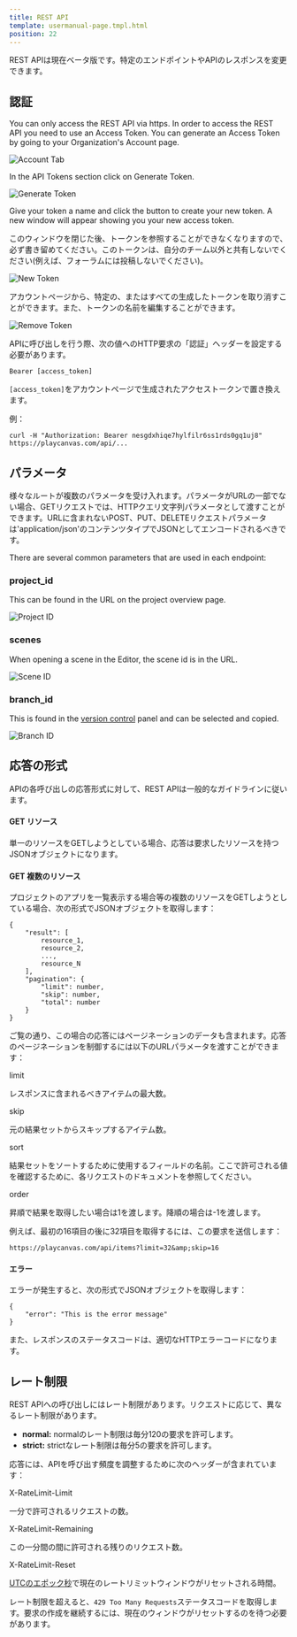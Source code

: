 ```yaml
---
title: REST API
template: usermanual-page.tmpl.html
position: 22
---
```


<div class="alert alert-info">
    REST APIは現在ベータ版です。特定のエンドポイントやAPIのレスポンスを変更できます。
</div>

## 認証

You can only access the REST API via https. In order to access the REST API you need to use an Access Token. You can generate an Access Token by going to your Organization's Account page.

![Account Tab][4]

In the API Tokens section click on Generate Token.

![Generate Token][1]

Give your token a name and click the button to create your new token. A new window will appear showing you your new access token.

このウィンドウを閉じた後、トークンを参照することができなくなりますので、必ず書き留めてください。このトークンは、自分のチーム以外と共有しないでください(例えば、フォーラムには投稿しないでください)。

![New Token][2]

アカウントページから、特定の、またはすべての生成したトークンを取り消すことができます。また、トークンの名前を編集することができます。

![Remove Token][3]

APIに呼び出しを行う際、次の値へのHTTP要求の「認証」ヘッダーを設定する必要があります。

```none
Bearer [access_token]
```

`[access_token]`をアカウントページで生成されたアクセストークンで置き換えます。

例：

```none
curl -H "Authorization: Bearer nesgdxhiqe7hylfilr6ss1rds0gq1uj8" https://playcanvas.com/api/...
```

## パラメータ

様々なルートが複数のパラメータを受け入れます。パラメータがURLの一部でない場合、GETリクエストでは、HTTPクエリ文字列パラメータとして渡すことができます。URLに含まれないPOST、PUT、DELETEリクエストパラメータは'application/json'のコンテンツタイプでJSONとしてエンコードされるべきです。

There are several common parameters that are used in each endpoint:

### project_id

This can be found in the URL on the project overview page.

![Project ID][6]

### scenes

When opening a scene in the Editor, the scene id is in the URL.

![Scene ID][7]

### branch_id

This is found in the [version control][5] panel and can be selected and copied.

![Branch ID][8]

## 応答の形式

APIの各呼び出しの応答形式に対して、REST APIは一般的なガイドラインに従います。

#### GET リソース

単一のリソースをGETしようとしている場合、応答は要求したリソースを持つJSONオブジェクトになります。

#### GET 複数のリソース

プロジェクトのアプリを一覧表示する場合等の複数のリソースをGETしようとしている場合、次の形式でJSONオブジェクトを取得します：

```none
{
    "result": [
        resource_1,
        resource_2,
        ...,
        resource_N
    ],
    "pagination": {
        "limit": number,
        "skip": number,
        "total": number
    }
}
```

ご覧の通り、この場合の応答にはページネーションのデータも含まれます。応答のページネーションを制御するには以下のURLパラメータを渡すことができます：

<div class="params">
<div class="parameter"><span class="param">limit</span><p>レスポンスに含まれるべきアイテムの最大数。</p></div>
<div class="parameter"><span class="param">skip</span><p>元の結果セットからスキップするアイテム数。</p></div>
<div class="parameter"><span class="param">sort</span><p>結果セットをソートするために使用するフィールドの名前。ここで許可される値を確認するために、各リクエストのドキュメントを参照してください。</p></div>
<div class="parameter"><span class="param">order</span><p>昇順で結果を取得したい場合は1を渡します。降順の場合は-1を渡します。</p></div>
</div>

例えば、最初の16項目の後に32項目を取得するには、この要求を送信します：

```none
https://playcanvas.com/api/items?limit=32&amp;skip=16
```

#### エラー

エラーが発生すると、次の形式でJSONオブジェクトを取得します：

```none
{
    "error": "This is the error message"
}
```

また、レスポンスのステータスコードは、適切なHTTPエラーコードになります。

## レート制限

REST APIへの呼び出しにはレート制限があります。リクエストに応じて、異なるレート制限があります。

* **normal:** normalのレート制限は毎分120の要求を許可します。
* **strict:** strictなレート制限は毎分5の要求を許可します。

応答には、APIを呼び出す頻度を調整するために次のヘッダーが含まれています：

<div class="params">
<div class="parameter"><span class="param">X-RateLimit-Limit</span><p>一分で許可されるリクエストの数。</p></div>
<div class="parameter"><span class="param">X-RateLimit-Remaining</span><p>この一分間の間に許可される残りのリクエスト数。</p></div>
<div class="parameter"><span class="param">X-RateLimit-Reset</span><p> <a href="https://en.wikipedia.org/wiki/Unix_time" target="_blank">UTCのエポック秒</a>で現在のレートリミットウィンドウがリセットされる時間。</p></div>
</div>

レート制限を超えると、`429 Too Many Requests`ステータスコードを取得します。要求の作成を継続するには、現在のウィンドウがリセットするのを待つ必要があります。

[1]: /images/user-manual/api/generate-token.png
[2]: /images/user-manual/api/new-token.png
[3]: /images/user-manual/api/remove-token.png
[4]: /images/user-manual/api/account-tab.png
[5]: /user-manual/version-control/
[6]: /images/user-manual/api/project-id.png
[7]: /images/user-manual/api/scene-id.png
[8]: /images/user-manual/api/branch-id.png

